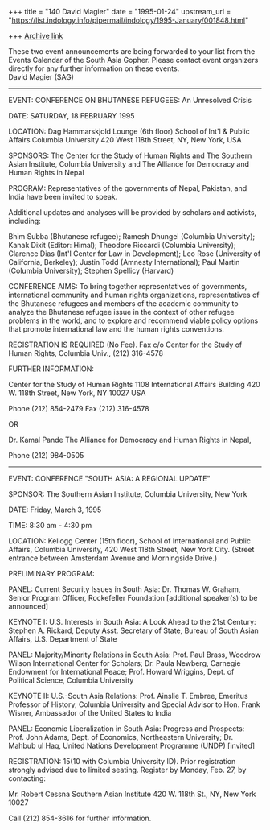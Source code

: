 +++
title = "140 David Magier"
date = "1995-01-24"
upstream_url = "https://list.indology.info/pipermail/indology/1995-January/001848.html"

+++
[Archive link](https://list.indology.info/pipermail/indology/1995-January/001848.html)

These two event announcements are being forwarded to your list from the
Events Calendar of the South Asia Gopher. Please contact event
organizers directly for any further information on these events.  
David Magier (SAG)

-----------------------------------------------------------------------
EVENT:  CONFERENCE ON BHUTANESE REFUGEES:  An Unresolved Crisis

DATE:   SATURDAY, 18 FEBRUARY 1995

LOCATION:
  Dag Hammarskjold Lounge (6th floor)
  School of Int'l & Public Affairs
  Columbia University
  420 West 118th Street, NY, New York, USA

SPONSORS:  The Center for the Study of Human Rights and The Southern Asian
Institute, Columbia University and The Alliance for Democracy and Human
Rights in Nepal

PROGRAM:  Representatives of the governments of Nepal, Pakistan, and India
have been invited to speak. 

Additional updates and analyses will be provided by scholars and
activists, including: 

Bhim Subba (Bhutanese refugee); Ramesh Dhungel (Columbia University);
Kanak Dixit (Editor: Himal); Theodore Riccardi (Columbia University);
Clarence Dias (Int'l Center for Law in Development); Leo Rose (University
of California, Berkeley); Justin Todd (Amnesty International); Paul Martin
(Columbia University); Stephen Spellicy (Harvard)

CONFERENCE AIMS: To bring together representatives of governments,
international community and human rights organizations, representatives of
the Bhutanese refugees and members of the academic community to analyze
the Bhutanese refugee issue in the context of other refugee problems in
the world, and to explore and recommend viable policy options that promote
international law and the human rights conventions. 

REGISTRATION IS REQUIRED (No Fee).  Fax c/o Center for the Study of Human
Rights, Columbia Univ., (212) 316-4578

FURTHER INFORMATION:

  Center for the Study of Human Rights
  1108 International Affairs Building
  420 W. 118th Street, New York, NY 10027   USA

  Phone (212) 854-2479
  Fax (212) 316-4578

  OR

  Dr. Kamal Pande
  The Alliance for Democracy and Human Rights in Nepal,

  Phone (212) 984-0505

-----------------------------------------------------------------------
EVENT:  CONFERENCE "SOUTH ASIA:  A REGIONAL UPDATE"

SPONSOR:  The Southern Asian Institute, Columbia University, New York

DATE:  Friday, March 3, 1995

TIME:  8:30 am - 4:30 pm

LOCATION:  Kellogg Center (15th floor), School of International and Public
Affairs, Columbia University, 420 West 118th Street, New York City.
(Street entrance between Amsterdam Avenue and Morningside Drive.)


PRELIMINARY PROGRAM:

PANEL:  Current Security Issues in South Asia:  Dr. Thomas W. Graham,
Senior Program Officer, Rockefeller Foundation [additional speaker(s) to
be announced]

KEYNOTE I:  U.S. Interests in South Asia:  A Look Ahead to the 21st
Century:  Stephen A. Rickard, Deputy Asst. Secretary of State, Bureau of
South Asian Affairs, U.S. Department of State

PANEL:  Majority/Minority Relations in South Asia:  Prof. Paul Brass,
Woodrow Wilson International Center for Scholars; Dr. Paula Newberg,
Carnegie Endowment for International Peace; Prof. Howard Wriggins, Dept.
of Political Science, Columbia University

KEYNOTE II:  U.S.-South Asia Relations:  Prof. Ainslie T. Embree, Emeritus
Professor of History, Columbia University and Special Advisor to Hon.
Frank Wisner, Ambassador of the United States to India

PANEL:  Economic Liberalization in South Asia:  Progress and Prospects: 
Prof. John Adams, Dept. of Economics, Northeastern University; Dr. Mahbub
ul Haq, United Nations Development Programme (UNDP) [invited]


REGISTRATION:  $15 ($10 with Columbia University ID).  Prior registration
strongly advised due to limited seating.  Register by Monday, Feb. 27, by 
contacting:

 Mr. Robert Cessna
 Southern Asian Institute
 420 W. 118th St., NY, New York 10027 

 Call (212) 854-3616 for further information.





